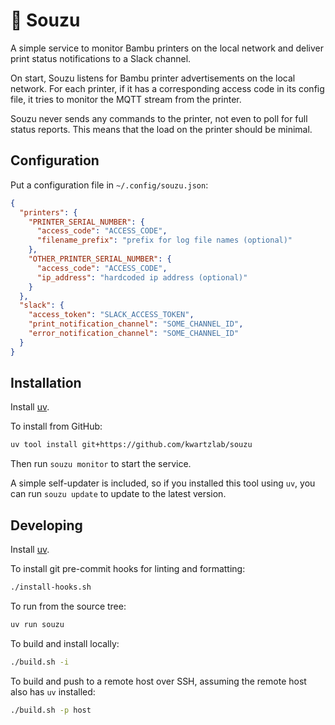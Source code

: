 🎋 Souzu
=======

A simple service to monitor Bambu printers on the local network and deliver print status notifications to a Slack channel.

On start, Souzu listens for Bambu printer advertisements on the local network. For each printer, if it has a corresponding access code in its config file, it tries to monitor the MQTT stream from the printer.

Souzu never sends any commands to the printer, not even to poll for full status reports. This means that the load on the printer should be minimal.

## Configuration

Put a configuration file in `~/.config/souzu.json`:

```json
{
  "printers": {
    "PRINTER_SERIAL_NUMBER": {
      "access_code": "ACCESS_CODE",
      "filename_prefix": "prefix for log file names (optional)"
    },
    "OTHER_PRINTER_SERIAL_NUMBER": {
      "access_code": "ACCESS_CODE",
      "ip_address": "hardcoded ip address (optional)"
    }
  },
  "slack": {
    "access_token": "SLACK_ACCESS_TOKEN",
    "print_notification_channel": "SOME_CHANNEL_ID",
    "error_notification_channel": "SOME_CHANNEL_ID"
  }
}
```

## Installation

Install [uv](https://github.com/astral-sh/uv).

To install from GitHub:

```sh
uv tool install git+https://github.com/kwartzlab/souzu
```

Then run `souzu monitor` to start the service.

A simple self-updater is included, so if you installed this tool using `uv`, you can run `souzu update` to update to the latest version.

## Developing

Install [uv](https://github.com/astral-sh/uv).

To install git pre-commit hooks for linting and formatting:

```sh
./install-hooks.sh
```

To run from the source tree:

```sh
uv run souzu
```

To build and install locally:

```sh
./build.sh -i
```

To build and push to a remote host over SSH, assuming the remote host also has `uv` installed:

```sh
./build.sh -p host
```